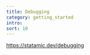 ```yaml
---
title: Debugging
category: getting_started
intro: 
sort: 10
---
```


https://statamic.dev/debugging
